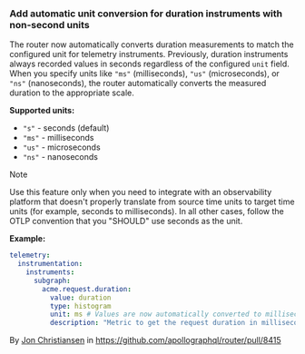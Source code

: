 ### Add automatic unit conversion for duration instruments with non-second units

The router now automatically converts duration measurements to match the configured unit for telemetry instruments.
Previously, duration instruments always recorded values in seconds regardless of the configured `unit` field.
When you specify units like `"ms"` (milliseconds), `"us"` (microseconds), or `"ns"` (nanoseconds),
the router automatically converts the measured duration to the appropriate scale.

**Supported units:**
- `"s"` - seconds (default)
- `"ms"` - milliseconds
- `"us"` - microseconds
- `"ns"` - nanoseconds

> [!NOTE]
> Use this feature only when you need to integrate with an observability platform that doesn't properly translate from source time units to target time units (for example, seconds to milliseconds). In all other cases, follow the OTLP convention that you "SHOULD" use seconds as the unit.

**Example:**
```yaml title="router.yaml"
telemetry:
  instrumentation:
    instruments:
      subgraph:
        acme.request.duration:
          value: duration
          type: histogram
          unit: ms # Values are now automatically converted to milliseconds
          description: "Metric to get the request duration in milliseconds"
```

By [Jon Christiansen](https://github.com/theJC) in https://github.com/apollographql/router/pull/8415
